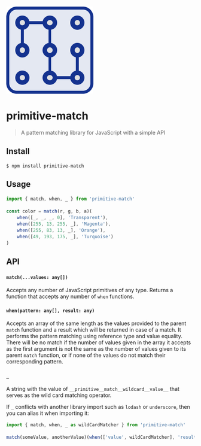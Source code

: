 ![primitive-match logo](logo.png)

# primitive-match

> A pattern matching library for JavaScript with a simple API

## Install

```
$ npm install primitive-match
```

## Usage

```js
import { match, when, _ } from 'primitive-match'

const color = match(r, g, b, a)(
    when([_, _, _, 0], 'Transparent'),
    when([255, 13, 255, _], 'Magenta'),
    when([255, 83, 13, _], 'Orange'),
    when([49, 193, 175, _], 'Turquoise')
)
```

## API

#### `match(...values: any[])`

Accepts any number of JavaScript primitives of any type. Returns a function that accepts any number of `when` functions.

#### `when(pattern: any[], result: any)`

Accepts an array of the same length as the values provided to the parent `match` function and a result which will be returned in case of a match. It
performs the pattern matching using reference type and value equality. There will be no match if the number of values given in the array it accepts as the first argument is not the same as the number of values given to its parent
`match` function, or if none of the values do not match their corresponding pattern.

#### `_`

A string with the value of `__primitive__match__wildcard__value__` that serves as the wild card matching operator.

If `_` conflicts with another library import such as `lodash` or `underscore`, then you can alias it when importing it:

```js
import { match, when, _ as wildCardMatcher } from 'primitive-match'

match(someValue, anotherValue)(when(['value', wildCardMatcher], 'result'))
```
